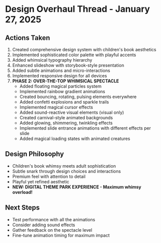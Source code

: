 # Design Overhaul Thread - January 27, 2025

## Actions Taken
1. Created comprehensive design system with children's book aesthetics
2. Implemented sophisticated color palette with playful accents
3. Added whimsical typography hierarchy
4. Enhanced slideshow with storybook-style presentation
5. Added subtle animations and micro-interactions
6. Implemented responsive design for all devices
7. **PHASE 2: OVER-THE-TOP WHIMSICAL SPECTACLE**
   - Added floating magical particles system
   - Implemented rainbow gradient animations
   - Created bouncing, rotating, pulsing elements everywhere
   - Added confetti explosions and sparkle trails
   - Implemented magical cursor effects
   - Added sound-reactive visual elements (visual only)
   - Created carnival-style animated backgrounds
   - Added glowing, shimmering, twinkling effects
   - Implemented slide entrance animations with different effects per slide
   - Added magical loading states with animated creatures

## Design Philosophy
- Children's book whimsy meets adult sophistication
- Subtle snark through design choices and interactions
- Premium feel with attention to detail
- Playful yet refined aesthetic
- **NEW: DIGITAL THEME PARK EXPERIENCE - Maximum whimsy overload!**

## Next Steps
- Test performance with all the animations
- Consider adding sound effects
- Gather feedback on the spectacle level
- Fine-tune animation timing for maximum impact